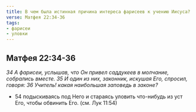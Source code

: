 ```yaml
---
title: В чем была истинная причина интереса фарисеев к учению Иисуса?
verse: Матфея 22:34-36
tags: 
- фарисеи
- уловки
---
```


## Матфея 22:34-36

*34 А фарисеи, услышав, что Он привел саддукеев в молчание, собрались вместе. 35 И один из них, законник, искушая Его, спросил, говоря: 36 Учитель! какая наибольшая заповедь в законе?*

- 54 подыскиваясь под Него и стараясь уловить что-нибудь из уст Его, чтобы обвинить Его. (см. Лук 11:54)